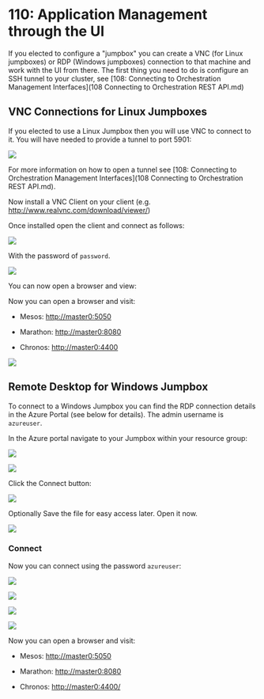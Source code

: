 # 110: Application Management through the UI
If you elected to configure a "jumpbox" you can create a VNC (for Linux jumpboxes) or RDP (Windows jumpboxes) connection to that machine and work with the UI from there. The first thing you need to do is configure an SSH tunnel to your cluster, see [108: Connecting to Orchestration Management Interfaces](108 Connecting to Orchestration REST API.md)

## VNC Connections for Linux Jumpboxes

If you elected to use a Linux Jumpbox then you will use VNC to connect to it. You will have needed to provide a tunnel to port 5901:

![](images/110/media/image1.png)

For more information on how to open a tunnel see [108: Connecting to Orchestration Management Interfaces](108 Connecting to Orchestration REST API.md).

Now install a VNC Client on your client (e.g. <http://www.realvnc.com/download/viewer/>)

Once installed open the client and connect as follows:

![](images/110/media/image2.png)

With the password of `password`.

![](images/110/media/image3.png)

You can now open a browser and view:

Now you can open a browser and visit:

-   Mesos: <http://master0:5050>

-   Marathon: <http://master0:8080>

-   Chronos: <http://master0:4400>

![](images/110/media/image4.png)

## Remote Desktop for Windows Jumpbox

To connect to a Windows Jumpbox you can find the RDP connection
details in the Azure Portal (see below for details). The admin
username is `azureuser`.

In the Azure portal navigate to your Jumpbox within your resource group:

![](images/110/media/image5.png)

![](images/110/media/image6.png)

Click the Connect button:

![](images/110/media/image7.png)

Optionally Save the file for easy access later. Open it now.

![](images/110/media/image8.png)

### Connect

Now you can connect using the password `azureuser`:

![](images/110/media/image9.png)

![](images/110/media/image10.png)

![](images/110/media/image11.png)

![](images/110/media/image12.png)

Now you can open a browser and visit:

-   Mesos: <http://master0:5050>

-   Marathon: <http://master0:8080>

-   Chronos: <http://master0:4400/>
